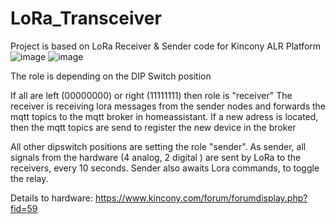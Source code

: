 # LoRa_Transceiver

Project is based on LoRa Receiver &amp; Sender code for Kincony ALR Platform
![image](https://github.com/user-attachments/assets/ffaa3cec-87c2-4d95-83b1-080c13ab0c69)
![image](https://github.com/user-attachments/assets/e637d592-fe64-455e-8915-ed1a993c0131)

The role is depending on the DIP Switch position

If all are left (00000000) or right (11111111) then role is "receiver"
 The receiver is receiving lora messages from the sender nodes and forwards the mqtt topics to the mqtt broker in homeassistant. If a new adress is located, then the mqtt topics are send to register the new device in the broker
    
All other dipswitch positions are setting the role "sender".
 As sender, all signals from the hardware (4 analog, 2 digital ) are sent by LoRa to the receivers, every 10 seconds. Sender also awaits Lora commands, to toggle the relay.

Details to hardware: https://www.kincony.com/forum/forumdisplay.php?fid=59
